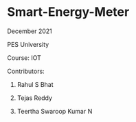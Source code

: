# Smart-Energy-Meter

December 2021

PES University

Course: IOT


Contributors:

1. Rahul S Bhat

2. Tejas Reddy

3. Teertha Swaroop Kumar N
